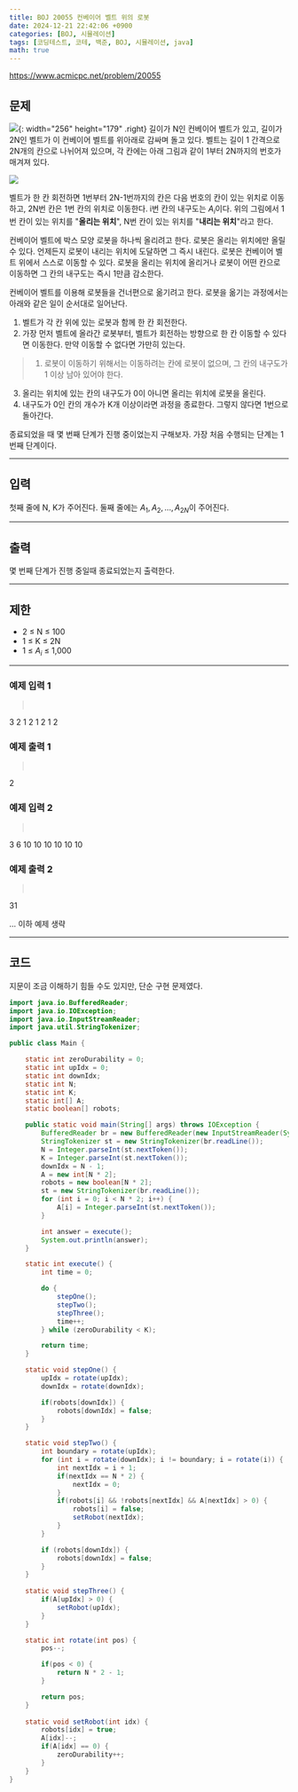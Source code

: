 ```yaml
---
title: BOJ 20055 컨베이어 벨트 위의 로봇
date: 2024-12-21 22:42:06 +0900
categories: [BOJ, 시뮬레이션]
tags: [코딩테스트, 코테, 백준, BOJ, 시뮬레이션, java]
math: true
---
```


<https://www.acmicpc.net/problem/20055>

## 문제
![](/imgs/컨베이어벨트위의로봇_1.png){: width="256" height="179" .right}
길이가 N인 컨베이어 벨트가 있고, 길이가 2N인 벨트가 이 컨베이어 벨트를 위아래로 감싸며 돌고 있다. 벨트는 길이 1 간격으로 2N개의 칸으로 나뉘어져 있으며, 각 칸에는 아래 그림과 같이 1부터 2N까지의 번호가 매겨져 있다.

![](/imgs/컨베이어벨트위의로봇_2.png)

벨트가 한 칸 회전하면 1번부터 2N-1번까지의 칸은 다음 번호의 칸이 있는 위치로 이동하고, 2N번 칸은 1번 칸의 위치로 이동한다. i번 칸의 내구도는 $A_i$이다. 위의 그림에서 1번 칸이 있는 위치를 "**올리는 위치**", N번 칸이 있는 위치를 "**내리는 위치**"라고 한다.

컨베이어 벨트에 박스 모양 로봇을 하나씩 올리려고 한다. 로봇은 올리는 위치에만 올릴 수 있다. 언제든지 로봇이 내리는 위치에 도달하면 그 즉시 내린다. 로봇은 컨베이어 벨트 위에서 스스로 이동할 수 있다. 로봇을 올리는 위치에 올리거나 로봇이 어떤 칸으로 이동하면 그 칸의 내구도는 즉시 1만큼 감소한다.

컨베이어 벨트를 이용해 로봇들을 건너편으로 옮기려고 한다. 로봇을 옮기는 과정에서는 아래와 같은 일이 순서대로 일어난다.

1. 벨트가 각 칸 위에 있는 로봇과 함께 한 칸 회전한다.
2. 가장 먼저 벨트에 올라간 로봇부터, 벨트가 회전하는 방향으로 한 칸 이동할 수 있다면 이동한다. 만약 이동할 수 없다면 가만히 있는다.
> 1. 로봇이 이동하기 위해서는 이동하려는 칸에 로봇이 없으며, 그 칸의 내구도가 1 이상 남아 있어야 한다.
3. 올리는 위치에 있는 칸의 내구도가 0이 아니면 올리는 위치에 로봇을 올린다.
4. 내구도가 0인 칸의 개수가 K개 이상이라면 과정을 종료한다. 그렇지 않다면 1번으로 돌아간다.

종료되었을 때 몇 번째 단계가 진행 중이었는지 구해보자. 가장 처음 수행되는 단계는 1번째 단계이다.

---
## 입력
첫째 줄에 N, K가 주어진다. 둘째 줄에는 $A_1, A_2, ..., A_{2N}$이 주어진다.

---
## 출력
몇 번째 단계가 진행 중일때 종료되었는지 출력한다.

---
## 제한
- 2 ≤ N ≤ 100
- 1 ≤ K ≤ 2N
- 1 ≤ $A_i$ ≤ 1,000

---
### 예제 입력 1
> <pre>
3 2
1 2 1 2 1 2
> </pre>

### 예제 출력 1
> <pre>
2
> </pre>

### 예제 입력 2
> <pre>
3 6
10 10 10 10 10 10
> </pre>

### 예제 출력 2
> <pre>
31
> </pre>

... 이하 예제 생략

---
## 코드

지문이 조금 이해하기 힘들 수도 있지만, 단순 구현 문제였다.

```java
import java.io.BufferedReader;
import java.io.IOException;
import java.io.InputStreamReader;
import java.util.StringTokenizer;

public class Main {

    static int zeroDurability = 0;
    static int upIdx = 0;
    static int downIdx;
    static int N;
    static int K;
    static int[] A;
    static boolean[] robots;

    public static void main(String[] args) throws IOException {
        BufferedReader br = new BufferedReader(new InputStreamReader(System.in));
        StringTokenizer st = new StringTokenizer(br.readLine());
        N = Integer.parseInt(st.nextToken());
        K = Integer.parseInt(st.nextToken());
        downIdx = N - 1;
        A = new int[N * 2];
        robots = new boolean[N * 2];
        st = new StringTokenizer(br.readLine());
        for (int i = 0; i < N * 2; i++) {
            A[i] = Integer.parseInt(st.nextToken());
        }

        int answer = execute();
        System.out.println(answer);
    }

    static int execute() {
        int time = 0;

        do {
            stepOne();
            stepTwo();
            stepThree();
            time++;
        } while (zeroDurability < K);

        return time;
    }

    static void stepOne() {
        upIdx = rotate(upIdx);
        downIdx = rotate(downIdx);

        if(robots[downIdx]) {
            robots[downIdx] = false;
        }
    }

    static void stepTwo() {
        int boundary = rotate(upIdx);
        for (int i = rotate(downIdx); i != boundary; i = rotate(i)) {
            int nextIdx = i + 1;
            if(nextIdx == N * 2) {
                nextIdx = 0;
            }
            if(robots[i] && !robots[nextIdx] && A[nextIdx] > 0) {
                robots[i] = false;
                setRobot(nextIdx);
            }
        }

        if (robots[downIdx]) {
            robots[downIdx] = false;
        }
    }
    
    static void stepThree() {
        if(A[upIdx] > 0) {
            setRobot(upIdx);
        }
    }

    static int rotate(int pos) {
        pos--;

        if(pos < 0) {
            return N * 2 - 1;
        }

        return pos;
    }
    
    static void setRobot(int idx) {
        robots[idx] = true;
        A[idx]--;
        if(A[idx] == 0) {
            zeroDurability++;
        }
    }
}
```
